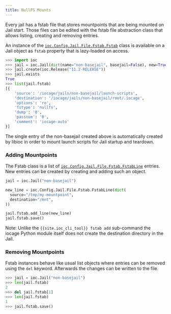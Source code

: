 ```yaml
---
title: NullFS Mounts
---
```

Every jail has a fstab file that stores mountpoints that are being mounted on Jail start.
Those files can be edited with the fstab file abstraction class that allows listing, creating and removing entries.

An instance of the [`ioc.Config.Jail.File.Fstab.Fstab`](https://ioc.github.io/libioc/ioc.Config.Jail.File.Fstab.html) class is available on a Jail object as `fstab` property that is lazy-loaded on access.

```python
>>> import ioc
>>> jail = ioc.Jail(dict(name="non-basejail", basejail=False), new=True)
>>> jail.create(ioc.Release("11.2-RELEASE"))
>>> jail.exists
True
>>> list(jail.fstab)
[{
    'source': '/iocage/jails/non-basejail/launch-scripts',
    'destination': '/iocage/jails/non-basejail/root/.iocage',
    'options': 'ro',
    'fstype': 'nullfs',
    'dump': '0',
    'passnum': '0',
    'comment': 'iocage-auto'
}]
```

The single entry of the non-basejail created above is automatically created by libioc in order to mount launch scripts for Jail startup and teardown.

### Adding Mountpoints

The Fstab class is a list of [`ioc.Config.Jail.File.Fstab.FstabLine`](https://ioc.github.io/libioc/ioc.Config.Jail.File.Fstab.html#ioc.Config.Jail.File.Fstab.FstabLine) entries.
New entries can be created by creating and adding such an object.

```python
jail = ioc.Jail("non-basejail")

new_line = ioc.Config.Jail.File.Fstab.FstabLine(dict(
  source="/tmp/my-mountpoint",
  destination="/mnt",
))

jail.fstab.add_line(new_line)
jail.fstab.save()
```

Note: Unlike the `{{site.ioc_cli_tool}} fstab add` sub-command the iocage Python module itself does not create the destination directory in the Jail.

### Removing Mountpoints

Fstab instances behave like usual list objects where entries can be removed using the `del` keyword.
Afterwards the changes can be written to the file.

```python
>>> jail = ioc.Jail("non-basejail")
>>> len(jail.fstab)
2
>>> del jail.fstab[1]
>>> len(jail.fstab)
1
>>> jail.fstab.save()
```